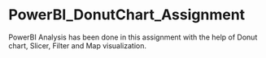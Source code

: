 # PowerBI_DonutChart_Assignment
PowerBI Analysis has been done in this assignment with the help of Donut chart, Slicer, Filter and Map visualization.
